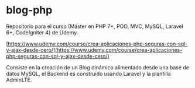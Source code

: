 # blog-php

Repositorio para el curso (Máster en PHP 7+, POO, MVC, MySQL, Laravel 6+, CodeIgniter 4)  de Udemy.

[https://www.udemy.com/course/crea-aplicaciones-php-seguras-con-sql-y-ajax-desde-cero/](https://www.udemy.com/course/crea-aplicaciones-php-seguras-con-sql-y-ajax-desde-cero/)

Consiste en la creación de un Blog dinámico alimentado desde una base de datos MySQL, el Backend es construido usando Laravel y la plantilla AdminLTE.


